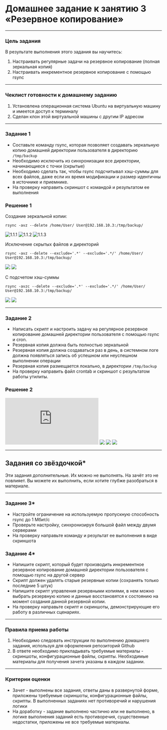 
# Домашнее задание к занятию 3 «Резервное копирование»

------

### Цель задания
В результате выполнения этого задания вы научитесь:
1. Настраивать регулярные задачи на резервное копирование (полная зеркальная копия)
2. Настраивать инкрементное резервное копирование с помощью rsync

------

### Чеклист готовности к домашнему заданию

1. Установлена операционная система Ubuntu на виртуальную машину и имеется доступ к терминалу
2. Сделан клон этой виртуальной машины с другим IP адресом

------

### Задание 1
- Составьте команду rsync, которая позволяет создавать зеркальную копию домашней директории пользователя в директорию `/tmp/backup`
- Необходимо исключить из синхронизации все директории, начинающиеся с точки (скрытые)
- Необходимо сделать так, чтобы rsync подсчитывал хэш-суммы для всех файлов, даже если их время модификации и размер идентичны в источнике и приемнике.
- На проверку направить скриншот с командой и результатом ее выполнения

### Решение 1

Создание зеркальной копии:
```
rsync -avz --delete /home/User/ User@192.168.10.3:/tmp/backup/
```
![1.1.1](https://github.com/zlodey-paha/10-3/blob/main/10-3/1.1.1.PNG)
![1.1.2](https://github.com/zlodey-paha/10-3/blob/main/10-3/1.1.2.PNG)
![1.1.3](https://github.com/zlodey-paha/10-3/blob/main/10-3/1.1.3.PNG)

Исключение скрытых файлов и директорий
```
rsync -avz --delete --exclude='.*' --exclude='.*/' /home/User/ User@192.168.10.3:/tmp/backup/
```
![](https://github.com/zlodey-paha/10-3/blob/main/10-3/1.2.1.PNG)
![](https://github.com/zlodey-paha/10-3/blob/main/10-3/1.2.2.PNG)

С подсчетом хэш-суммы
```
rsync -avzc --delete --exclude='.*' --exclude='.*/' /home/User/ User@192.168.10.3:/tmp/backup/
```
![](https://github.com/zlodey-paha/10-3/blob/main/10-3/1.3.1.PNG)
![](https://github.com/zlodey-paha/10-3/blob/main/10-3/1.3.2.PNG)

------

### Задание 2
- Написать скрипт и настроить задачу на регулярное резервное копирование домашней директории пользователя с помощью rsync и cron.
- Резервная копия должна быть полностью зеркальной
- Резервная копия должна создаваться раз в день, в системном логе должна появляться запись об успешном или неуспешном выполнении операции
- Резервная копия размещается локально, в директории `/tmp/backup`
- На проверку направить файл crontab и скриншот с результатом работы утилиты.

### Решение 2

![Cronetab -l](https://github.com/zlodey-paha/10-3/blob/main/10-3/1.txt)
![](https://github.com/zlodey-paha/10-3/blob/main/10-3/2.1.PNG)
![](https://github.com/zlodey-paha/10-3/blob/main/10-3/2.2.PNG)
![](https://github.com/zlodey-paha/10-3/blob/main/10-3/2.3.PNG)

---

## Задания со звёздочкой*
Эти задания дополнительные. Их можно не выполнять. На зачёт это не повлияет. Вы можете их выполнить, если хотите глубже разобраться в материале.

---

### Задание 3*
- Настройте ограничение на используемую пропускную способность rsync до 1 Мбит/c
- Проверьте настройку, синхронизируя большой файл между двумя серверами
- На проверку направьте команду и результат ее выполнения в виде скриншота


### Задание 4*
- Напишите скрипт, который будет производить инкрементное резервное копирование домашней директории пользователя с помощью rsync на другой сервер
- Скрипт должен удалять старые резервные копии (сохранять только последние 5 штук)
- Напишите скрипт управления резервными копиями, в нем можно выбрать резервную копию и данные восстановятся к состоянию на момент создания данной резервной копии.
- На проверку направьте скрипт и скриншоты, демонстрирующие его работу в различных сценариях.

------

### Правила приема работы

1. Необходимо следовать инструкции по выполнению домашнего задания, используя для оформления репозиторий Github
2. В ответе необходимо прикладывать требуемые материалы - скриншоты, конфигурационные файлы, скрипты. Необходимые материалы для получения зачета указаны в каждом задании.


------

### Критерии оценки

- Зачет - выполнены все задания, ответы даны в развернутой форме, приложены требуемые скриншоты, конфигурационные файлы, скрипты. В выполненных заданиях нет противоречий и нарушения логики
- На доработку - задание выполнено частично или не выполнено, в логике выполнения заданий есть противоречия, существенные недостатки, приложены не все требуемые материалы.
